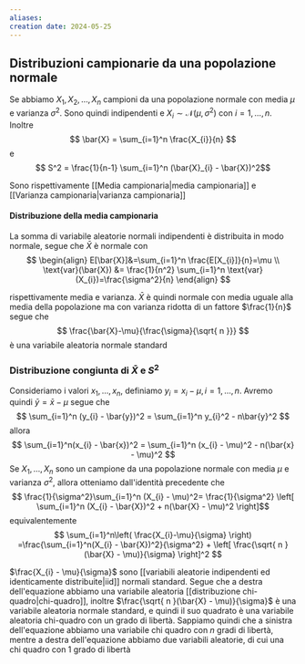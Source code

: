 ```yaml
---
aliases: 
creation date: 2024-05-25
---
```


## Distribuzioni campionarie da una popolazione normale
Se abbiamo $X_{1},X_{2},\dots,X_{n}$ campioni da una popolazione normale con media $\mu$ e varianza $\sigma^2$. Sono quindi indipendenti e $X_{i} \sim \mathcal{N}(\mu,\sigma^2)$ con $i = 1,\dots,n$. Inoltre
$$ \bar{X} = \sum_{i=1}^n \frac{X_{i}}{n} $$
e
$$ S^2 = \frac{1}{n-1} \sum_{i=1}^n (\bar{X}_{i} - \bar{X})^2$$

Sono rispettivamente [[Media campionaria|media campionaria]] e [[Varianza campionaria|varianza campionaria]]


#### Distribuzione della media campionaria
La somma di variabile aleatorie normali indipendenti è distribuita in modo normale, segue che $\bar{X}$ è normale con 
$$ \begin{align}
E[\bar{X}]&=\sum_{i=1}^n \frac{E[X_{i}]}{n}=\mu \\
\text{var}(\bar{X}) &= \frac{1}{n^2} \sum_{i=1}^n \text{var}(X_{i})=\frac{\sigma^2}{n}
\end{align} $$

rispettivamente media e varianza.
$\bar{X}$ è quindi normale con media uguale alla media della popolazione ma con varianza ridotta di un fattore $\frac{1}{n}$ segue che
$$ \frac{\bar{X}-\mu}{\frac{\sigma}{\sqrt{ n }}} $$
è una variabile aleatoria normale standard

### Distribuzione congiunta di $\bar{X}$ e $S^2$
Consideriamo i valori $x_{1},\dots,x_{n}$, definiamo $y_{i} = x_{i} - \mu,i=1,\dots,n$.
Avremo quindi $\bar{y} = \bar{x} - \mu$ segue che
$$ \sum_{i=1}^n (y_{i} - \bar{y})^2 = \sum_{i=1}^n y_{i}^2 - n\bar{y}^2 $$
allora
$$ \sum_{i=1}^n(x_{i} - \bar{x})^2 = \sum_{i=1}^n (x_{i} - \mu)^2 - n(\bar{x} - \mu)^2 $$
Se $X_{1},\dots,X_{n}$ sono un campione da una popolazione normale con media $\mu$ e varianza $\sigma^2$, allora otteniamo dall'identità precedente che
$$ \frac{1}{\sigma^2}\sum_{i=1}^n (X_{i} - \mu)^2= \frac{1}{\sigma^2} \left[ \sum_{i=1}^n (X_{i} - \bar{X})^2 +  n(\bar{X} - \mu)^2 \right]$$
equivalentemente
$$
\sum_{i=1}^n\left( \frac{X_{i}-\mu}{\sigma} \right) =\frac{\sum_{i=1}^n(X_{i} - \bar{X})^2}{\sigma^2} + \left[ \frac{\sqrt{ n }(\bar{X} - \mu)}{\sigma} \right]^2
$$

$\frac{X_{i} - \mu}{\sigma}$ sono [[variabili aleatorie indipendenti ed identicamente distribuite|iid]] normali standard. Segue che a destra dell'equazione abbiamo una variabile aleatoria [[distribuzione chi-quadro|chi-quadro]], inoltre $\frac{\sqrt{ n }(\bar{X} - \mu)}{\sigma}$ è una variabile aleatoria normale standard, e quindi il suo quadrato è una variabile aleatoria chi-quadro con un grado di libertà.
Sappiamo quindi che a sinistra dell'equazione abbiamo una variabile chi quadro con $n$ gradi di libertà, mentre a destra dell'equazione abbiamo due variabili aleatorie, di cui una chi quadro con 1 grado di libertà

